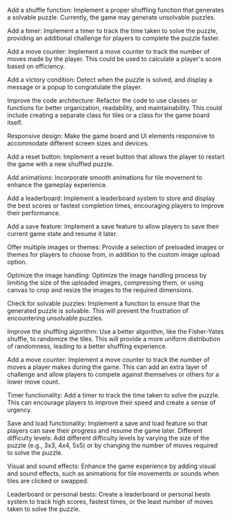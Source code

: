 Add a shuffle function: Implement a proper shuffling function that generates a solvable puzzle. Currently, the game may generate unsolvable puzzles.

Add a timer: Implement a timer to track the time taken to solve the puzzle, providing an additional challenge for players to complete the puzzle faster.

Add a move counter: Implement a move counter to track the number of moves made by the player. This could be used to calculate a player's score based on efficiency.

Add a victory condition: Detect when the puzzle is solved, and display a message or a popup to congratulate the player.


Improve the code architecture: Refactor the code to use classes or functions for better organization, readability, and maintainability. This could include creating a separate class for tiles or a class for the game board itself.

Responsive design: Make the game board and UI elements responsive to accommodate different screen sizes and devices.

Add a reset button: Implement a reset button that allows the player to restart the game with a new shuffled puzzle.

Add animations: Incorporate smooth animations for tile movement to enhance the gameplay experience.

Add a leaderboard: Implement a leaderboard system to store and display the best scores or fastest completion times, encouraging players to improve their performance.

Add a save feature: Implement a save feature to allow players to save their current game state and resume it later.

Offer multiple images or themes: Provide a selection of preloaded images or themes for players to choose from, in addition to the custom image upload option.

Optimize the image handling: Optimize the image handling process by limiting the size of the uploaded images, compressing them, or using canvas to crop and resize the images to the required dimensions.

Check for solvable puzzles: Implement a function to ensure that the generated puzzle is solvable. This will prevent the frustration of encountering unsolvable puzzles.

Improve the shuffling algorithm: Use a better algorithm, like the Fisher-Yates shuffle, to randomize the tiles. This will provide a more uniform distribution of randomness, leading to a better shuffling experience.

Add a move counter: Implement a move counter to track the number of moves a player makes during the game. This can add an extra layer of challenge and allow players to compete against themselves or others for a lower move count.

Timer functionality: Add a timer to track the time taken to solve the puzzle. This can encourage players to improve their speed and create a sense of urgency.

Save and load functionality: Implement a save and load feature so that players can save their progress and resume the game later.
Different difficulty levels: Add different difficulty levels by varying the size of the puzzle (e.g., 3x3, 4x4, 5x5) or by changing the number of moves required to solve the puzzle.

Visual and sound effects: Enhance the game experience by adding visual and sound effects, such as animations for tile movements or sounds when tiles are clicked or swapped.

Leaderboard or personal bests: Create a leaderboard or personal bests system to track high scores, fastest times, or the least number of moves taken to solve the puzzle.

